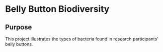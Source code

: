 # Belly Button Biodiversity

## Purpose

This project illustrates the types of bacteria found in research participants' belly buttons. 
